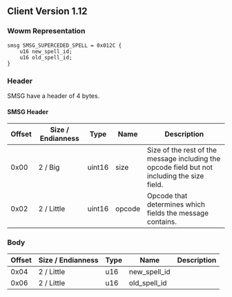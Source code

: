 ## Client Version 1.12

### Wowm Representation
```rust,ignore
smsg SMSG_SUPERCEDED_SPELL = 0x012C {
    u16 new_spell_id;    
    u16 old_spell_id;    
}
```
### Header
SMSG have a header of 4 bytes.

#### SMSG Header
| Offset | Size / Endianness | Type   | Name   | Description |
| ------ | ----------------- | ------ | ------ | ----------- |
| 0x00   | 2 / Big           | uint16 | size   | Size of the rest of the message including the opcode field but not including the size field.|
| 0x02   | 2 / Little        | uint16 | opcode | Opcode that determines which fields the message contains.|
### Body
| Offset | Size / Endianness | Type | Name | Description |
| ------ | ----------------- | ---- | ---- | ----------- |
| 0x04 | 2 / Little | u16 | new_spell_id |  |
| 0x06 | 2 / Little | u16 | old_spell_id |  |
